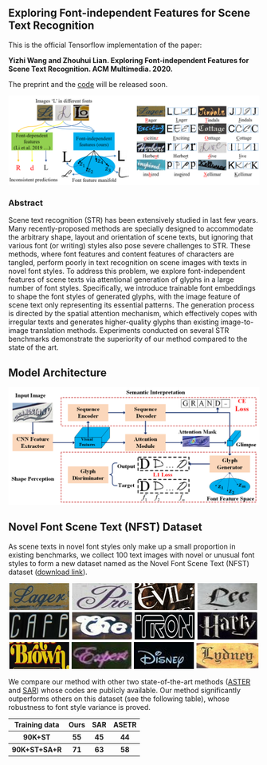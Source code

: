 ## Exploring Font-independent Features for Scene Text Recognition

This is the official Tensorflow implementation of the paper:

**Yizhi Wang and Zhouhui Lian. Exploring Font-independent Features for Scene Text Recognition. ACM Multimedia. 2020.**

The preprint and the [code](https://github.com/Actasidiot/EFIFSTR) will be released soon.

![teaser](img/teaser.PNG)

### Abstract

Scene text recognition (STR) has been extensively studied in last few years. Many recently-proposed methods are specially designed to accommodate the arbitrary shape, layout and orientation of scene texts, but ignoring that various font (or writing) styles also pose severe challenges to STR. These methods, where font features and content features of characters are tangled, perform poorly in text recognition on scene images with texts in novel font styles. To address this problem, we explore font-independent features of scene texts via attentional generation of glyphs in a large number of font styles. Specifically, we introduce trainable font embeddings to shape the font styles of generated glyphs, with the image feature of scene text only representing its essential patterns. The generation process is directed by the spatial attention mechanism, which effectively copes with irregular texts and generates higher-quality glyphs than existing image-to-image translation methods. Experiments conducted on several STR benchmarks demonstrate the superiority of our method compared to the state of the art.


## Model Architecture
![architecture](img/pipeline.PNG)

## Novel Font Scene Text (NFST) Dataset

As scene texts in novel font styles only make up a small proportion in existing benchmarks, we collect 100 text images with novel or unusual font styles to form a new dataset named as the Novel Font Scene Text (NFST) dataset ([download link](https://github.com/Actasidiot/EFIFSTR/NFST.zip)).
<div align=center>
	<img src="img/NFSTdataset.jpg" width="500"> 
</div>

We compare our method with other two state-of-the-art methods ([ASTER](https://github.com/bgshih/aster) and [SAR](https://github.com/wangpengnorman/SAR-Strong-Baseline-for-Text-Recognition)) whose codes are publicly available. Our method significantly outperforms others on this dataset (see the following table), whose robustness to font style variance is proved.

<div align=center>
<table>
    <thead>
        <tr>
            <th>Training data</th>
            <th>Ours</th>
            <th>SAR</th>
	    <th>ASETR</th>
        </tr>
    </thead>
    <tbody>
        <tr>
            <th>90K+ST</th>
            <th>55</th>
            <th>45</th>
	    <th>44</th>
        </tr>
        <tr>
            <th>90K+ST+SA+R</th>
            <th>71</th>
            <th>63</th>
	    <th>58</th>
        </tr>
    </tbody>
</table>
</div>
